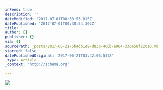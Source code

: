 ```yaml
---
inFeed: true
description: ''
dateModified: '2017-07-01T00:38:53.815Z'
datePublished: '2017-07-01T00:38:54.302Z'
title: ''
author: []
publisher: {}
via: {}
sourcePath: _posts/2017-06-21-5b4cb1e9-d83b-460b-a964-336a58f22c10.md
starred: false
datePublishedOriginal: '2017-06-21T03:42:06.543Z'
_type: Article
_context: 'http://schema.org'

---
```

<article style=""><img src="https://the-grid-user-content.s3-us-west-2.amazonaws.com/b5e08ee9-88f8-43bd-b912-35885c6bd759.jpg" /></article>